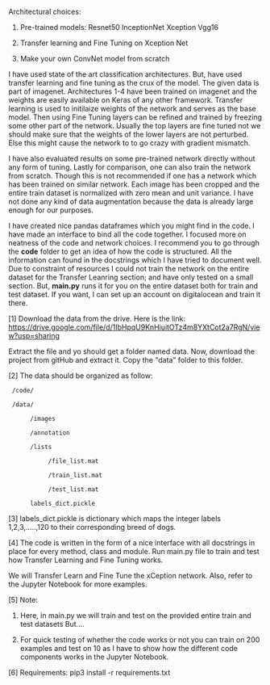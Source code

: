 Architectural choices:

1. Pre-trained models:
    Resnet50
    InceptionNet
    Xception
    Vgg16
    
2. Transfer learning and Fine Tuning on Xception Net
 
3. Make your own ConvNet model from scratch


I have used state of the art classification architectures. But, have used transfer learning and fine tuning as the crux of the
model. The given data is part of imagenet. Architectures 1-4 have been trained on imagenet and the weights are easily available on Keras of any other framework. Transfer learning is used to initilaize weights of the network and serves as the base model. Then using Fine Tuning layers can be refined and trained by freezing some other part of the network. Usually the top layers are fine tuned not we should make sure that the weights of the lower layers are not perturbed. Else this might cause the network to to go crazy with gradient mismatch.

I have also evaluated results on some pre-trained network directly without any form of tuning. Lastly for comparison, one can also train the network from scratch. Though this is not recommended if one has a network which has been trained on similar network. Each image has been cropped and the entire train dataset is normalized with zero mean and unit variance. I have not done any kind of data augmentation because the data is already large enough for our purposes.

I have created nice pandas dataframes which you might find in the code. I have made an interface to bind all the code together. I focused more on neatness of the code and network choices. I recommend you to go through the **code** folder to get an idea of how the code is structured. All the information can found in the docstrings which I have tried to document well. Due to constraint of resources I could not train the network on the entire dataset for the Transfer Leanring section; and have only tested on a small section. But, **main.py** runs it for you on the entire dataset both for train and test dataset. If you want, I can set up an account on digitalocean and train it there.


[1] Download the data from the drive.
Here is the link: https://drive.google.com/file/d/1IbHpqU9KnHiuitOTz4m8YXtCot2a7RgN/view?usp=sharing

Extract the file and yo should get a folder named data. Now, download the project from gitHub and extract it. Copy the "data" folder to this folder.


[2] The data should be organized as follow:

     /code/

     /data/

          /images

          /annotation

          /lists

               /file_list.mat

               /train_list.mat

               /test_list.mat

          labels_dict.pickle
     


[3] labels_dict.pickle is dictionary which maps the integer labels 1,2,3,.....,120 to their corresponding breed of dogs.

[4] The code is written in the form of a nice interface with all docstrings in place for every method, class and module. Run main.py file to train and test how Transfer Learning and Fine Tuning works.

We will Transfer Learn and Fine Tune the xCeption network. Also, refer to the Jupyter Notebook for more examples.


[5] Note:
1. Here, in main.py we will train and test on the provided entire train and test datasets
But....

2. For quick testing of whether the code works or not
you can train on 200 examples and test on 10 as I have to show how the different code components works in the Jupyter Notebook.


[6] Requirements:
pip3 install -r requirements.txt
